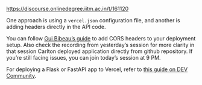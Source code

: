 https://discourse.onlinedegree.iitm.ac.in/t/161120

One approach is using a <code>vercel.json</code> configuration file, and another is adding headers directly in the API code.</p>
<p>You can follow <a href="https://www.frontend-devops.com/blog/python-on-vercel" rel="noopener nofollow ugc">Gui Bibeau’s guide</a> to add CORS headers to your deployment setup. Also check the recording from yesterday’s session for more clarity in that session Carlton deployed application directly from github repository. If you’re still facing issues, you can join today’s session at 9 PM.</p>
<p>For deploying a Flask or FastAPI app to Vercel, refer to <a href="https://dev.to/andrewbaisden/how-to-deploy-a-python-flask-app-to-vercel-2o5k" rel="noopener nofollow ugc">this guide on DEV Community</a>.